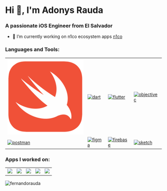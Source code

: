<h1 align="left">Hi 👋, I'm Adonys Rauda</h1>
<h3 align="left">A passionate iOS Engineer from El Salvador</h3>

- 🔭 I’m currently working on n1co ecosystem apps [n1co](https://n1co.com)

<h3 align="left">Languages and Tools:</h3>
<table style="width:100%">
   <tr>
      <td>
         <a href="https://developer.apple.com/swift/" target="_blank" rel="noreferrer"> 
            <img src="https://raw.githubusercontent.com/devicons/devicon/master/icons/swift/swift-original.svg" alt="swift"/> 
         </a>
      </td>
      <td>
        <a href="https://dart.dev" target="_blank" rel="noreferrer"> 
           <img src="https://www.vectorlogo.zone/logos/dartlang/dartlang-icon.svg" alt="dart"/> 
        </a>
      </td>
      <td>
         <a href="https://flutter.dev" target="_blank" rel="noreferrer"> 
            <img src="https://www.vectorlogo.zone/logos/flutterio/flutterio-icon.svg" alt="flutter"/> 
         </a>
      </td>
      <td>
         <a href="https://developer.apple.com/library/archive/documentation/Cocoa/Conceptual/ProgrammingWithObjectiveC/Introduction/Introduction.html" target="_blank" rel="noreferrer"> 
            <img src="https://www.vectorlogo.zone/logos/apple_objectivec/apple_objectivec-icon.svg" alt="objectivec"/> 
         </a>
      </td>
   </tr>
   <tr>
      <td>
         <a href="https://postman.com" target="_blank" rel="noreferrer"> 
            <img src="https://www.vectorlogo.zone/logos/getpostman/getpostman-icon.svg" alt="postman"/>
         </a>
      </td>
      <td>
         <a href="https://www.figma.com/" target="_blank" rel="noreferrer"> 
            <img src="https://www.vectorlogo.zone/logos/figma/figma-icon.svg" alt="figma"/>
         </a>
      </td>
      <td>
         <a href="https://firebase.google.com/" target="_blank" rel="noreferrer"> 
            <img src="https://www.vectorlogo.zone/logos/firebase/firebase-icon.svg" alt="firebase"/>
         </a>
      </td>
      <td>
         <a href="https://www.sketch.com/" target="_blank" rel="noreferrer">
             <img src="https://www.vectorlogo.zone/logos/sketchapp/sketchapp-icon.svg" alt="sketch"/>
         </a>
      </td>
   </tr>
</table>

<h3 align="left">Apps I worked on:</h3>
<table style="width:100%">
   <tr>
      <td>
         <a href="https://apps.apple.com/sv/app/n1co/id1662164199?l=en-GB">
         <img src="https://is1-ssl.mzstatic.com/image/thumb/Purple122/v4/be/2e/1c/be2e1cd8-cb7d-21e1-a29c-87e8e1bfb90c/AppIcon-0-0-1x_U007emarketing-0-7-0-85-220.png/230x0w.webp">
         </a>
      </td>
      <td>
         <a href="https://apps.apple.com/sv/app/hugo/id1186916623">
         <img src="https://is1-ssl.mzstatic.com/image/thumb/Purple126/v4/38/66/b0/3866b039-2688-1f61-1ed4-0e57f1ac09d4/AppIcon-1x_U007emarketing-0-8-0-85-220.png/246x0w.webp">
         </a>
      </td>
      <td>
         <a href="https://apps.apple.com/us/app/yummy-delivery/id1506748350">
         <img src="https://is1-ssl.mzstatic.com/image/thumb/Purple116/v4/3e/93/46/3e934616-c0de-1372-c935-7436a741fb63/AppIconYummy-0-1x_U007emarketing-0-7-0-85-220-0.png/246x0w.webp">
         </a>
      </td>
      <td>
         <a href="https://apps.apple.com/us/app/bi-en-línea/id510761055">
         <img src="https://is1-ssl.mzstatic.com/image/thumb/Purple126/v4/cf/8f/58/cf8f58d9-0e1e-d732-72dd-4d5a0d106dde/AppIcon-0-0-1x_U007emarketing-0-7-0-85-220.png/246x0w.webp">
         </a>
      </td>
      <td>
         <a href="https://apps.apple.com/sv/app/banca-móvil-bh/id1520255839">
         <img src="https://is1-ssl.mzstatic.com/image/thumb/Purple116/v4/b3/b1/9a/b3b19a1d-73fa-21c7-7cc2-94fabfb62f55/AppIcon-0-0-1x_U007ephone-0-0-85-220.png/246x0w.webp">
         </a>
      </td>
   </tr>
</table>

<p><img align="center" src="https://github-readme-streak-stats.herokuapp.com/?user=fernandorauda&theme=highcontrast&hide_border=true&border_radius=8&ring=EBEBEB&currStreakNum=EBEBEB&currStreakLabel=EBEBEB&stroke=515151" alt="fernandorauda"/></p>
